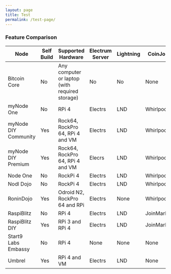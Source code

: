 ```yaml
---
layout: page
title: Test
permalink: /test-page/
---
```



### Feature Comparison

<center>

| Node                  | Self Build | Supported Hardware                   | Electrum Server | Lightning | CoinJoin   | Block Explorer | Mempool Viewer | Dojo |
|-----------------------|------------|--------------------------------------|-----------------|-----------|------------|----------------|----------------|------|
| Bitcoin Core          | No         | Any computer or laptop (with required storage)| No     | No        | None       | No             | No             | No   |
| myNode One            | No         | RPi 4                                | Electrs         | LND       | Whirlpool  | Yes            | Yes            | Yes  |
| myNode DIY Community  | Yes        | Rock64, RockPro 64, RPi 4 and VM     | Electrs         | LND       | Whirlpool  | Yes            | No             | Yes  |
| myNode DIY Premium    | Yes        | Rock64, RockPro 64, RPi 4 and VM     | Elecrs          | LND       | Whirlpool  | Yes            | Yes            | Yes  |
| Node One              | No         | RockPi 4                             | Electrs         | LND       | Whirlpool  | Yes            | No             | Yes  | 
| Nodl Dojo             | No         | RockPi 4                             | Electrs         | LND       | Whirlpool  | Yes            | No             | Yes  |
| RoninDojo             | Yes        | Odroid N2, RockPro 64 and RPi        | Electrs         | None      | Whirlpool  | Yes            | No             | Yes  |
| RaspiBlitz            | No         | RPi 4                                | Electrs         | LND       | JoinMarket | Yes            | Yes            | No   |
| RaspiBlitz DIY        | Yes        | RPi 3 and RPi 4                      | Electrs         | LND       | JoinMarket | Yes            | Yes            | No   |
| Start9 Labs Embassy   | No         | RPi 4                                | None            | None      | None       | Yes            | No             | No   |
| Umbrel                | Yes        | RPi 4 and VM                         | Electrs         | LND       | None       | Yes            | No             | No   |

<center>

